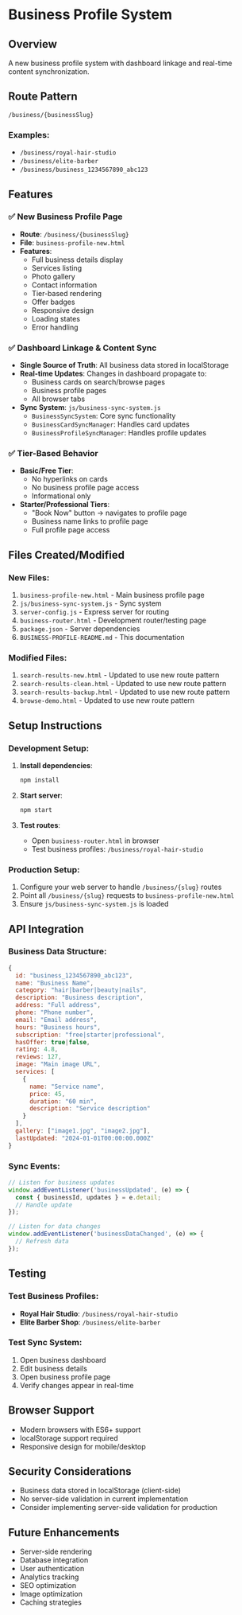 # Business Profile System

## Overview
A new business profile system with dashboard linkage and real-time content synchronization.

## Route Pattern
```
/business/{businessSlug}
```

### Examples:
- `/business/royal-hair-studio`
- `/business/elite-barber`
- `/business/business_1234567890_abc123`

## Features

### ✅ New Business Profile Page
- **Route**: `/business/{businessSlug}`
- **File**: `business-profile-new.html`
- **Features**:
  - Full business details display
  - Services listing
  - Photo gallery
  - Contact information
  - Tier-based rendering
  - Offer badges
  - Responsive design
  - Loading states
  - Error handling

### ✅ Dashboard Linkage & Content Sync
- **Single Source of Truth**: All business data stored in localStorage
- **Real-time Updates**: Changes in dashboard propagate to:
  - Business cards on search/browse pages
  - Business profile pages
  - All browser tabs
- **Sync System**: `js/business-sync-system.js`
  - `BusinessSyncSystem`: Core sync functionality
  - `BusinessCardSyncManager`: Handles card updates
  - `BusinessProfileSyncManager`: Handles profile updates

### ✅ Tier-Based Behavior
- **Basic/Free Tier**:
  - No hyperlinks on cards
  - No business profile page access
  - Informational only
- **Starter/Professional Tiers**:
  - "Book Now" button → navigates to profile page
  - Business name links to profile page
  - Full profile page access

## Files Created/Modified

### New Files:
1. `business-profile-new.html` - Main business profile page
2. `js/business-sync-system.js` - Sync system
3. `server-config.js` - Express server for routing
4. `business-router.html` - Development router/testing page
5. `package.json` - Server dependencies
6. `BUSINESS-PROFILE-README.md` - This documentation

### Modified Files:
1. `search-results-new.html` - Updated to use new route pattern
2. `search-results-clean.html` - Updated to use new route pattern
3. `search-results-backup.html` - Updated to use new route pattern
4. `browse-demo.html` - Updated to use new route pattern

## Setup Instructions

### Development Setup:
1. **Install dependencies**:
   ```bash
   npm install
   ```

2. **Start server**:
   ```bash
   npm start
   ```

3. **Test routes**:
   - Open `business-router.html` in browser
   - Test business profiles: `/business/royal-hair-studio`

### Production Setup:
1. Configure your web server to handle `/business/{slug}` routes
2. Point all `/business/{slug}` requests to `business-profile-new.html`
3. Ensure `js/business-sync-system.js` is loaded

## API Integration

### Business Data Structure:
```javascript
{
  id: "business_1234567890_abc123",
  name: "Business Name",
  category: "hair|barber|beauty|nails",
  description: "Business description",
  address: "Full address",
  phone: "Phone number",
  email: "Email address",
  hours: "Business hours",
  subscription: "free|starter|professional",
  hasOffer: true|false,
  rating: 4.8,
  reviews: 127,
  image: "Main image URL",
  services: [
    {
      name: "Service name",
      price: 45,
      duration: "60 min",
      description: "Service description"
    }
  ],
  gallery: ["image1.jpg", "image2.jpg"],
  lastUpdated: "2024-01-01T00:00:00.000Z"
}
```

### Sync Events:
```javascript
// Listen for business updates
window.addEventListener('businessUpdated', (e) => {
  const { businessId, updates } = e.detail;
  // Handle update
});

// Listen for data changes
window.addEventListener('businessDataChanged', (e) => {
  // Refresh data
});
```

## Testing

### Test Business Profiles:
- **Royal Hair Studio**: `/business/royal-hair-studio`
- **Elite Barber Shop**: `/business/elite-barber`

### Test Sync System:
1. Open business dashboard
2. Edit business details
3. Open business profile page
4. Verify changes appear in real-time

## Browser Support
- Modern browsers with ES6+ support
- localStorage support required
- Responsive design for mobile/desktop

## Security Considerations
- Business data stored in localStorage (client-side)
- No server-side validation in current implementation
- Consider implementing server-side validation for production

## Future Enhancements
- Server-side rendering
- Database integration
- User authentication
- Analytics tracking
- SEO optimization
- Image optimization
- Caching strategies
